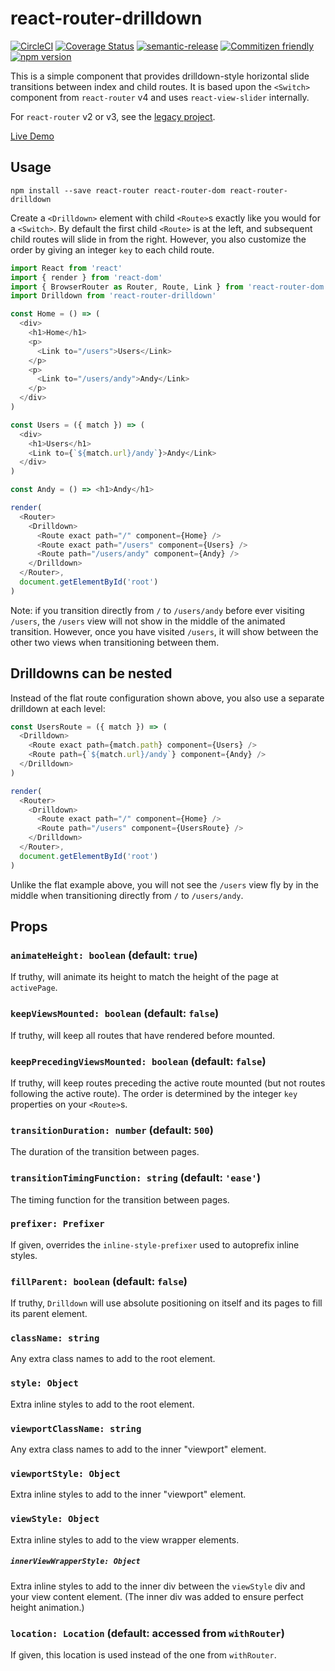 # react-router-drilldown

[![CircleCI](https://circleci.com/gh/jcoreio/react-router-drilldown.svg?style=svg)](https://circleci.com/gh/jcoreio/react-router-drilldown)
[![Coverage Status](https://codecov.io/gh/jcoreio/react-router-drilldown/branch/master/graph/badge.svg)](https://codecov.io/gh/jcoreio/react-router-drilldown)
[![semantic-release](https://img.shields.io/badge/%20%20%F0%9F%93%A6%F0%9F%9A%80-semantic--release-e10079.svg)](https://github.com/semantic-release/semantic-release)
[![Commitizen friendly](https://img.shields.io/badge/commitizen-friendly-brightgreen.svg)](http://commitizen.github.io/cz-cli/)
[![npm version](https://badge.fury.io/js/react-router-drilldown.svg)](https://badge.fury.io/js/react-router-drilldown)

This is a simple component that provides drilldown-style horizontal slide transitions between index and child routes.
It is based upon the `<Switch>` component from `react-router` v4 and uses `react-view-slider` internally.

For `react-router` v2 or v3, see the [legacy project](https://github.com/jcoreio/react-router-3-drilldown).

[Live Demo](http://jcoreio.github.io/react-router-drilldown/)

## Usage

```
npm install --save react-router react-router-dom react-router-drilldown
```

Create a `<Drilldown>` element with child `<Route>`s exactly like you would for a `<Switch>`.
By default the first child `<Route>` is at the left, and subsequent child routes will slide in from the right.
However, you also customize the order by giving an integer `key` to each child route.

```js
import React from 'react'
import { render } from 'react-dom'
import { BrowserRouter as Router, Route, Link } from 'react-router-dom'
import Drilldown from 'react-router-drilldown'

const Home = () => (
  <div>
    <h1>Home</h1>
    <p>
      <Link to="/users">Users</Link>
    </p>
    <p>
      <Link to="/users/andy">Andy</Link>
    </p>
  </div>
)

const Users = ({ match }) => (
  <div>
    <h1>Users</h1>
    <Link to={`${match.url}/andy`}>Andy</Link>
  </div>
)

const Andy = () => <h1>Andy</h1>

render(
  <Router>
    <Drilldown>
      <Route exact path="/" component={Home} />
      <Route exact path="/users" component={Users} />
      <Route path="/users/andy" component={Andy} />
    </Drilldown>
  </Router>,
  document.getElementById('root')
)
```

Note: if you transition directly from `/` to `/users/andy` before ever visiting `/users`, the `/users` view will not
show in the middle of the animated transition. However, once you have visited `/users`, it will show between the other
two views when transitioning between them.

## Drilldowns can be nested

Instead of the flat route configuration shown above, you also use a separate drilldown at each level:

```js
const UsersRoute = ({ match }) => (
  <Drilldown>
    <Route exact path={match.path} component={Users} />
    <Route path={`${match.url}/andy`} component={Andy} />
  </Drilldown>
)

render(
  <Router>
    <Drilldown>
      <Route exact path="/" component={Home} />
      <Route path="/users" component={UsersRoute} />
    </Drilldown>
  </Router>,
  document.getElementById('root')
)
```

Unlike the flat example above, you will not see the `/users` view fly by in the middle when transitioning directly
from `/` to `/users/andy`.

## Props

### `animateHeight: boolean` (default: `true`)

If truthy, will animate its height to match the height of the page at `activePage`.

### `keepViewsMounted: boolean` (default: `false`)

If truthy, will keep all routes that have rendered before mounted.

### `keepPrecedingViewsMounted: boolean` (default: `false`)

If truthy, will keep routes preceding the active route mounted (but not routes following the active route).
The order is determined by the integer `key` properties on your `<Route>`s.

### `transitionDuration: number` (default: `500`)

The duration of the transition between pages.

### `transitionTimingFunction: string` (default: `'ease'`)

The timing function for the transition between pages.

### `prefixer: Prefixer`

If given, overrides the `inline-style-prefixer` used to autoprefix inline styles.

### `fillParent: boolean` (default: `false`)

If truthy, `Drilldown` will use absolute positioning on itself and its pages to fill its parent element.

### `className: string`

Any extra class names to add to the root element.

### `style: Object`

Extra inline styles to add to the root element.

### `viewportClassName: string`

Any extra class names to add to the inner "viewport" element.

### `viewportStyle: Object`

Extra inline styles to add to the inner "viewport" element.

### `viewStyle: Object`

Extra inline styles to add to the view wrapper elements.

##### `innerViewWrapperStyle: Object`

Extra inline styles to add to the inner div between the `viewStyle` div and your
view content element. (The inner div was added to ensure perfect height
animation.)

### `location: Location` (default: accessed from `withRouter`)

If given, this location is used instead of the one from `withRouter`.
